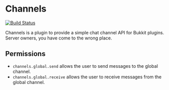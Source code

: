 Channels
===========

[![Build Status](https://travis-ci.org/rmsy/Channels.png?branch=master)](https://travis-ci.org/rmsy/Channels)

Channels is a plugin to provide a simple chat channel API for Bukkit plugins. Server owners, you have come to the wrong place.

## Permissions

* ```channels.global.send``` allows the user to send messages to the global channel.
* ```channels.global.receive``` allows the user to receive messages from the global channel.

